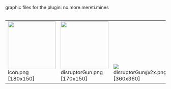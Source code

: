 graphic files for the plugin: no.more.mereti.mines<br>
<br>
<table>
	<tr valign="bottom">
		<td><img src="https://raw.githubusercontent.com/zuckung/endless-sky-plugins/refs/heads/main/myplugins/no.more.mereti.mines/icon.png width="180" height="150"><br>
		icon.png [180x150]</td>
		<td><img src="https://raw.githubusercontent.com/zuckung/endless-sky-plugins/refs/heads/main/myplugins/no.more.mereti.mines/images/outfit/disruptorGun.png width="170" height="150"><br>
		disruptorGun.png [170x150]</td>
		<td><img src="https://raw.githubusercontent.com/zuckung/endless-sky-plugins/refs/heads/main/myplugins/no.more.mereti.mines/images/outfit/disruptorGun@2x.png? height="200"><br>
		disruptorGun@2x.png [360x360]</td>
	</tr>
</table>

